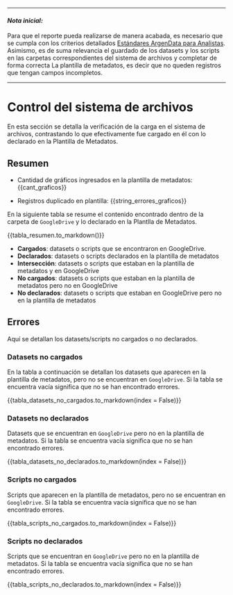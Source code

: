 
***
#### _Nota inicial:_

Para que el reporte pueda realizarse de manera acabada, es necesario que se cumpla con los criterios detallados [Estándares ArgenData para Analistas](https://docs.google.com/document/d/1JZm8BAnqNqzOITUNJi4sdjYePDHEY3nZI712BwUwAes/edit?usp=sharing). Asimismo, es de suma relevancia el guardado de los  datasets y los scripts en las carpetas correspondientes del sistema de archivos y completar de forma correcta La plantilla de metadatos, es decir que no queden registros que tengan campos incompletos.

***

# Control del sistema de archivos

En esta sección se detalla la verificación de la carga en el sistema de archivos, 
contrastando lo que efectivamente fue cargado en él con lo declarado en la Plantilla de Metadatos.

## Resumen


- Cantidad de gráficos ingresados en la plantilla de metadatos: {{cant_graficos}} 


- Registros duplicado en plantilla: {{string_errores_graficos}}

En la siguiente tabla se resume el contenido encontrado dentro de la carpeta de `GoogleDrive` y lo declarado en la Plantlla de Metadatos.


{{tabla_resumen.to_markdown()}}


*   **Cargados**: datasets o scripts que se encontraron en GoogleDrive.
*   **Declarados**: datasets o scripts  declarados en la plantilla de metadatos
*   **Intersección**: datasets o scripts que estaban en la plantilla de metadatos y en GoogleDrive
*   **No cargados**: datasets o scripts que estaban en la plantilla de metadatos pero no en GoogleDrive
*   **No declarados**: datasets o scripts que estaban en GoogleDrive pero no en la plantilla de metadatos

## Errores

Aquí se detallan los datasets/scripts no cargados o no declarados. 

### Datasets no cargados

En la tabla a continuación se detallan los datasets que aparecen en la plantilla de metadatos, pero no se encuentran en `GoogleDrive`.
Si la tabla se encuentra vacía significa que no se han encontrado errores. 


{{tabla_datasets_no_cargados.to_markdown(index = False)}}


### Datasets no declarados

Datasets que se encuentran en `GoogleDrive` pero no en la plantilla de metadatos.
Si la tabla se encuentra vacía significa que no se han encontrado errores.


{{tabla_datasets_no_declarados.to_markdown(index = False)}}


### Scripts no cargados

Scripts que aparecen en la plantilla de metadatos, pero no se encuentran en `GoogleDrive`. Si la tabla
se encuentra vacía significa que no se han encontrado errores.


{{tabla_scripts_no_cargados.to_markdown(index = False)}}


### Scripts no declarados

Scripts que se encuentran en `GoogleDrive` pero no en la plantilla de metadatos. Si la tabla
se encuentra vacía significa que no se han encontrado errores.


{{tabla_scripts_no_declarados.to_markdown(index = False)}}


